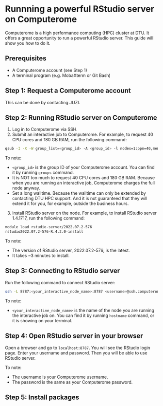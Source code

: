 # Runnning a powerful RStudio server on Computerome

Computerome is a high performance computing (HPC) cluster at DTU. It offers a great opportunity to run a powerful RStudio server. This guide will show you how to do it.

## Prerequisites
- A Computerome account (see Step 1)
- A terminal program (e.g. MobaXterm or Git Bash)

## Step 1: Request a Computerome account
This can be done by contacting JUZI.

## Step 2: Running RStudio server on Computerome
1. Log in to Computerome via SSH.
2. Submit an interactive job to Computerome. For example, to request 40 CPU cores and 180 GB RAM, run the following command:
```bash
qsub -I -X -W group_list=<group_id> -A <group_id> -l nodes=1:ppn=40,mem=180g,walltime=8:00:00
```
To note:
- `<group_id>` is the group ID of your Computerome account. You can find it by running `groups` command.
- It is NOT too much to request 40 CPU cores and 180 GB RAM. Because when you are running an interactive job, Computerome charges the full node anyway.
- Set a long walltime. Because the walltime can only be extended by contacting DTU HPC support. And it is not guaranteed that they will extend it for you, for example, outside the business hours.
  
3. Install RStudio server on the node. For example, to install RStudio server 1.4.1717, run the following command:
```bash
module load rstudio-server/2022.07.2-576
rstudio2022.07.2-576-R.4.2.0-install
```
To note:
- The version of RStudio server, 2022.07.2-576, is the latest.
- It takes ~3 minutes to install.
  
## Step 3: Connecting to RStudio server

Run the following command to connect RStudio server:
```bash
ssh -L 8787:<your_interactive_node_name>:8787 <username>@ssh.computerome.dk
```
To note:
- `<your_interactive_node_name>` is the name of the node you are running the interactive job on. You can find it by running `hostname` command, or it is showing on your terminal.

## Step 4: Open RStudio server in your browser
Open a browser and go to `localhost:8787`. You will see the RStudio login page. Enter your username and password. Then you will be able to use RStudio server.

To note:
- The username is your Computerome username.
- The password is the same as your Computerome password.

## Step 5: Install packages
